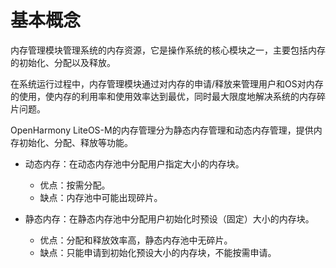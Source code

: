 # 基本概念


内存管理模块管理系统的内存资源，它是操作系统的核心模块之一，主要包括内存的初始化、分配以及释放。


在系统运行过程中，内存管理模块通过对内存的申请/释放来管理用户和OS对内存的使用，使内存的利用率和使用效率达到最优，同时最大限度地解决系统的内存碎片问题。


OpenHarmony LiteOS-M的内存管理分为静态内存管理和动态内存管理，提供内存初始化、分配、释放等功能。


- 动态内存：在动态内存池中分配用户指定大小的内存块。
  - 优点：按需分配。
  - 缺点：内存池中可能出现碎片。

- 静态内存：在静态内存池中分配用户初始化时预设（固定）大小的内存块。
  - 优点：分配和释放效率高，静态内存池中无碎片。
  - 缺点：只能申请到初始化预设大小的内存块，不能按需申请。
